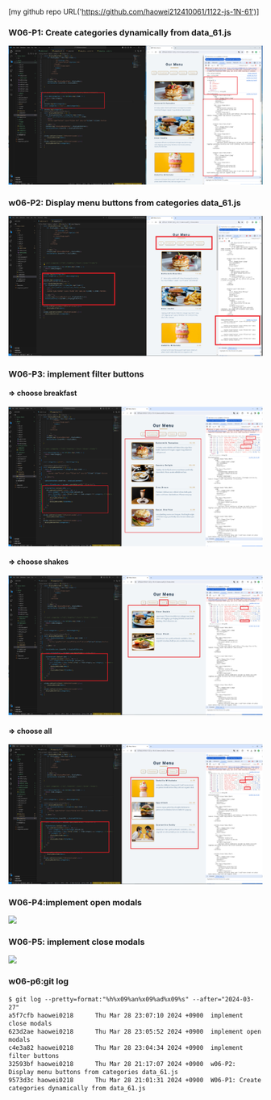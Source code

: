 [my github repo URL('https://github.com/haowei212410061/1122-js-1N-61')]
### W06-P1: Create categories dynamically from data_61.js
![](w06-p1.png)

### w06-P2: Display menu buttons from categories data_61.js
 
![](w06-p2.png)


### W06-P3: implement filter buttons

#### => choose breakfast
 
![](w06-p3-1.png)
 
#### => choose shakes
 
![](w06-p3-2.png)
 
#### => choose all
 
![](w06-p3-3.png)
 




### W06-P4:implement open modals

![](w06-p4)

### W06-P5: implement close modals

![](w06-p5)

### w06-p6:git log
```
$ git log --pretty=format:"%h%x09%an%x09%ad%x09%s" --after="2024-03-27"                                                                                                                                                                                                 
a5f7cfb haowei0218      Thu Mar 28 23:07:10 2024 +0900  implement close modals
623d2ae haowei0218      Thu Mar 28 23:05:52 2024 +0900  implement open modals
c4e3a82 haowei0218      Thu Mar 28 23:04:34 2024 +0900  implement filter buttons
32593bf haowei0218      Thu Mar 28 21:17:07 2024 +0900  w06-P2: Display menu buttons from categories data_61.js
9573d3c haowei0218      Thu Mar 28 21:01:31 2024 +0900  W06-P1: Create categories dynamically from data_61.js

```